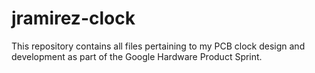 # jramirez-clock
 This repository contains all files pertaining to my PCB clock design and development as part of the Google Hardware Product Sprint.
 
